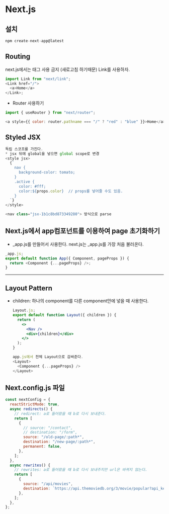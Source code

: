# Next.js

## 설치

```js
npm create-next-app@latest
```

## Routing

next.js에서는 <a> 태그 사용 금지 (새로고침 하기때문)
Link를 사용하자.

```js
import Link from "next/link";
<Link href="/">
  <a>Home</a>
</Link>;
```

- Router 사용하기

```js
import { useRouter } from "next/router";

<a style={{ color: router.pathname === "/" ? "red" : "blue" }}>Home</a>;
```

## Styled JSX

```js
독립 스코프를 가진다.
* jsx 뒤에 global을 넣으면 global scope로 변경
<style jsx>
  {`
    nav {
      background-color: tomato;
    }
    .active {
      color: #fff;
      color:${props.color}  // props를 넣어줄 수도 있음.
    }
  `}
</style>

<nav class="jsx-1b1c8bd873349280"> 방식으로 parse
```

## Next.js에서 app컴포넌트를 이용하여 page 초기화하기

- \_app.js를 만들어서 사용한다.
  next.js는 \_app.js를 가장 처음 불러온다.

```js
_app.js;
export default function App({ Component, pageProps }) {
  return <Component {...pageProps} />;
}
```

---

## Layout Pattern

- children: 하나의 component를 다른 component안에 넣을 때 사용한다.

  ```jsx
  Layout.js;
  export default function Layout({ children }) {
    return (
      <>
        <Nav />
        <div>{children}</div>
      </>
    );
  }
  ```

  ```js
  app.js에서 전체 Layout으로 감싸준다.
  <Layout>
    <Component {...pageProps} />
  </Layout>
  ```

## Next.config.js 파일

```js
const nextConfig = {
  reactStrictMode: true,
  async redirects() {
    // redirect: a로 들어왔을 때 b로 다시 보내준다.
    return [
      {
        // source: "/contact",
        // destination: "/form",
        source: "/old-page/:path*",
        destination: "/new-page/:path*",
        permanent: false,
      },
    ];
  },
  async rewrites() {
    // rewrites: a로 들어왔을 때 b로 다시 보내주지만 url은 바뀌지 않는다.
    return [
      {
        source: "/api/movies",
        destination: `https://api.themoviedb.org/3/movie/popular?api_key=${process.env.API_KEY}`,
      },
    ];
  },
};
```
